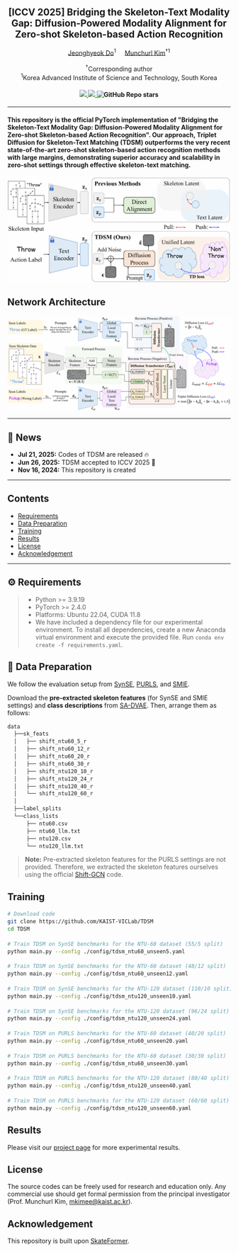<div align="center">
<h2>[ICCV 2025] Bridging the Skeleton-Text Modality Gap: Diffusion-Powered Modality Alignment for Zero-shot Skeleton-based Action Recognition</h2>

<div>    
    <a href='https://sites.google.com/view/jeonghyeokdo/' target='_blank'>Jeonghyeok Do</a><sup>1</sup>&nbsp&nbsp&nbsp&nbsp;
    <a href='https://www.viclab.kaist.ac.kr/' target='_blank'>Munchurl Kim</a><sup>†1</sup>
</div>
<br>
<div>
    <sup>†</sup>Corresponding author</span>
</div>
<div>
    <sup>1</sup>Korea Advanced Institute of Science and Technology, South Korea</span>
</div>

<div>
    <h4 align="center">
        <a href="https://kaist-viclab.github.io/TDSM_site/" target='_blank'>
        <img src="https://img.shields.io/badge/🏠-Project%20Page-blue">
        </a>
        <a href="https://arxiv.org/abs/2411.10745" target='_blank'>
        <img src="https://img.shields.io/badge/arXiv-2411.10745-b31b1b.svg">
        </a>
        <img alt="GitHub Repo stars" src="https://img.shields.io/github/stars/KAIST-VICLab/TDSM">
    </h4>
</div>
</div>

---

<h4>
This repository is the official PyTorch implementation of "Bridging the Skeleton-Text Modality Gap: Diffusion-Powered Modality Alignment for Zero-shot Skeleton-based Action Recognition". Our approach, Triplet
 Diffusion for Skeleton-Text Matching (TDSM) outperforms the very recent state-of-the-art zero-shot skeleton-based action recognition methods with large margins, demonstrating superior accuracy and scalability in zero-shot settings through effective skeleton-text matching.
</h4>

![](assets/motiv.PNG)

## Network Architecture
![overall_structure](assets/framework.PNG)

---

## 📧 News
- **Jul 21, 2025:** Codes of TDSM are released :fire:
- **Jun 26, 2025:** TDSM accepted to ICCV 2025 :tada:
- **Nov 16, 2024:** This repository is created

---

## Contents
- [Requirements](#requirements)
- [Data Preparation](#data-preparation)
- [Training](#training)
- [Results](#results)
- [License](#license)
- [Acknowledgement](#acknowledgement)

---

## ⚙️ Requirements
> - Python >= 3.9.19
> - PyTorch >= 2.4.0
> - Platforms: Ubuntu 22.04, CUDA 11.8
> - We have included a dependency file for our experimental environment. To install all dependencies, create a new Anaconda virtual environment and execute the provided file. Run `conda env create -f requirements.yaml`.

## 📁 Data Preparation

We follow the evaluation setup from [SynSE](https://github.com/skelemoa/synse-zsl), [PURLS](https://github.com/azzh1/PURLS), and [SMIE](https://github.com/YujieOuO/SMIE).

Download the **pre-extracted skeleton features** (for SynSE and SMIE settings) and **class descriptions** from [SA-DVAE](https://github.com/pha123661/SA-DVAE).
Then, arrange them as follows:

```bash
data
  ├──sk_feats
  │   ├── shift_ntu60_5_r
  │   ├── shift_ntu60_12_r
  │   ├── shift_ntu60_20_r
  │   ├── shift_ntu60_30_r
  │   ├── shift_ntu120_10_r
  │   ├── shift_ntu120_24_r
  │   ├── shift_ntu120_40_r
  │   └── shift_ntu120_60_r
  │
  ├──label_splits
  └──class_lists
      ├── ntu60.csv
      ├── ntu60_llm.txt
      ├── ntu120.csv
      └── ntu120_llm.txt
```
> **Note:** Pre-extracted skeleton features for the PURLS settings are not provided. Therefore, we extracted the skeleton features ourselves using the official [Shift-GCN](https://github.com/kchengiva/Shift-GCN) code.

## Training
```bash
# Download code
git clone https://github.com/KAIST-VICLab/TDSM
cd TDSM

# Train TDSM on SynSE benchmarks for the NTU-60 dataset (55/5 split)
python main.py --config ./config/tdsm_ntu60_unseen5.yaml

# Train TDSM on SynSE benchmarks for the NTU-60 dataset (48/12 split)
python main.py --config ./config/tdsm_ntu60_unseen12.yaml

# Train TDSM on SynSE benchmarks for the NTU-120 dataset (110/10 split)
python main.py --config ./config/tdsm_ntu120_unseen10.yaml

# Train TDSM on SynSE benchmarks for the NTU-120 dataset (96/24 split)
python main.py --config ./config/tdsm_ntu120_unseen24.yaml

# Train TDSM on PURLS benchmarks for the NTU-60 dataset (40/20 split)
python main.py --config ./config/tdsm_ntu60_unseen20.yaml

# Train TDSM on PURLS benchmarks for the NTU-60 dataset (30/30 split)
python main.py --config ./config/tdsm_ntu60_unseen30.yaml

# Train TDSM on PURLS benchmarks for the NTU-120 dataset (80/40 split)
python main.py --config ./config/tdsm_ntu120_unseen40.yaml

# Train TDSM on PURLS benchmarks for the NTU-120 dataset (60/60 split)
python main.py --config ./config/tdsm_ntu120_unseen60.yaml
```

## Results
Please visit our [project page](https://kaist-viclab.github.io/TDSM_site/) for more experimental results.

## License
The source codes can be freely used for research and education only. Any commercial use should get formal permission from the principal investigator (Prof. Munchurl Kim, mkimee@kaist.ac.kr).

## Acknowledgement
This repository is built upon [SkateFormer](https://github.com/KAIST-VICLab/SkateFormer).